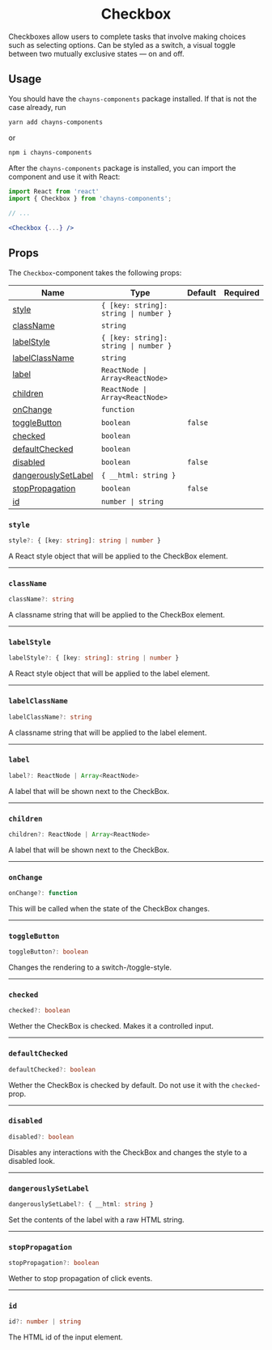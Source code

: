 <div align="center"><h1>Checkbox</h1></div>

Checkboxes allow users to complete tasks that involve making choices such as
selecting options. Can be styled as a switch, a visual toggle between two
mutually exclusive states — on and off.

## Usage

You should have the `chayns-components` package installed. If that is not the
case already, run

```bash
yarn add chayns-components
```

or

```bash
npm i chayns-components
```

After the `chayns-components` package is installed, you can import the component
and use it with React:

```jsx
import React from 'react'
import { Checkbox } from 'chayns-components';

// ...

<Checkbox {...} />
```

## Props

The `Checkbox`-component takes the following props:

| Name                                        | Type                                  | Default | Required |
| ------------------------------------------- | ------------------------------------- | ------- | :------: |
| [style](#style)                             | `{ [key: string]: string \| number }` |         |          |
| [className](#classname)                     | `string`                              |         |          |
| [labelStyle](#labelstyle)                   | `{ [key: string]: string \| number }` |         |          |
| [labelClassName](#labelclassname)           | `string`                              |         |          |
| [label](#label)                             | `ReactNode \| Array<ReactNode>`       |         |          |
| [children](#children)                       | `ReactNode \| Array<ReactNode>`       |         |          |
| [onChange](#onchange)                       | `function`                            |         |          |
| [toggleButton](#togglebutton)               | `boolean`                             | `false` |          |
| [checked](#checked)                         | `boolean`                             |         |          |
| [defaultChecked](#defaultchecked)           | `boolean`                             |         |          |
| [disabled](#disabled)                       | `boolean`                             | `false` |          |
| [dangerouslySetLabel](#dangerouslysetlabel) | `{ __html: string }`                  |         |          |
| [stopPropagation](#stoppropagation)         | `boolean`                             | `false` |          |
| [id](#id)                                   | `number \| string`                    |         |          |

### `style`

```ts
style?: { [key: string]: string | number }
```

A React style object that will be applied to the CheckBox element.

---

### `className`

```ts
className?: string
```

A classname string that will be applied to the CheckBox element.

---

### `labelStyle`

```ts
labelStyle?: { [key: string]: string | number }
```

A React style object that will be applied to the label element.

---

### `labelClassName`

```ts
labelClassName?: string
```

A classname string that will be applied to the label element.

---

### `label`

```ts
label?: ReactNode | Array<ReactNode>
```

A label that will be shown next to the CheckBox.

---

### `children`

```ts
children?: ReactNode | Array<ReactNode>
```

A label that will be shown next to the CheckBox.

---

### `onChange`

```ts
onChange?: function
```

This will be called when the state of the CheckBox changes.

---

### `toggleButton`

```ts
toggleButton?: boolean
```

Changes the rendering to a switch-/toggle-style.

---

### `checked`

```ts
checked?: boolean
```

Wether the CheckBox is checked. Makes it a controlled input.

---

### `defaultChecked`

```ts
defaultChecked?: boolean
```

Wether the CheckBox is checked by default. Do not use it with the
`checked`-prop.

---

### `disabled`

```ts
disabled?: boolean
```

Disables any interactions with the CheckBox and changes the style to a disabled
look.

---

### `dangerouslySetLabel`

```ts
dangerouslySetLabel?: { __html: string }
```

Set the contents of the label with a raw HTML string.

---

### `stopPropagation`

```ts
stopPropagation?: boolean
```

Wether to stop propagation of click events.

---

### `id`

```ts
id?: number | string
```

The HTML id of the input element.
